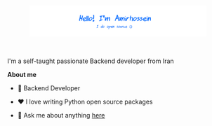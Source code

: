 <p align="center"><a href="https://codeyad.com"><img width="80%" alt="Hello, I'm Amirhossein. I do open source!" src="./assets/gh-readme-header2.png" /></a></p>

<br />

I'm a self-taught passionate Backend developer from Iran

**About me**

- 💼 Backend Developer

- ❤️ I love writing Python open source packages

- 💬 Ask me about anything [here](https://github.com/amirhamiri/amirhamiri/issues)
